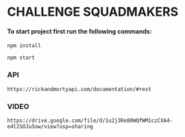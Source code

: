 # CHALLENGE SQUADMAKERS

#### To start project first run the following commands:

`npm install`

`npm start`

### API

`https://rickandmortyapi.com/documentation/#rest`

### VIDEO 

`https://drive.google.com/file/d/1u2j3Re80WQfWM1czCXA4-e4l2SOJu5ow/view?usp=sharing`